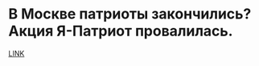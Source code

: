 # В Москве патриоты закончились? Акция Я-Патриот провалилась.



[LINK](https://varlamov.ru/1481781.html)